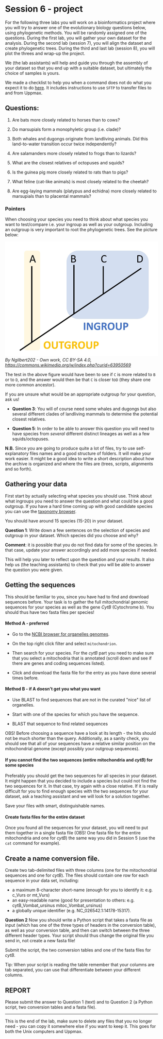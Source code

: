# Session 6 - project
For the following three labs you will work on a bioinformatics project where you will try to answer one of the evolutionary biology questions below, using phylogenetic methods. You will be randomly assigned one of the questions. During the first lab, you will gather your own dataset for the analysis. During the second lab (session 7), you will align the dataset and create phylogenetic trees. During the third and last lab (session 8), you will plot the threes and wrap-up the project.

We (the lab assistants) will help and guide you through the assembly of your dataset so that you end up with a suitable dataset, but ultimately the choice of samples is yours. 

We made a checklist to help you when a command does not do what you expect it to do [here](Troubleshooting_checklist.md). It includes instructions to use `SFTP` to transfer files to and from Uppmax.


## Questions:
1. Are bats more closely related to horses than to cows?
  
2. Do marsupials form a monophyletic group (i.e. clade)?

3. Both whales and dugongs originate from landliving animals. Did this land-to-water transition occur twice independently?

4. Are salamanders more closely related to frogs than to lizards?

5. What are the closest relatives of octopuses and squids?

6. Is the guinea pig more closely related to rats than to pigs?

7. What feline (cat-like animals) is most closely related to the cheetah?

8. Are egg-laying mammals (platypus and echidna) more closely related to marsupials than to placental mammals?


### Pointers

When choosing your species you need to think about what species you want to test/compare i.e. your ingroup as well as your outgroup. Including an outgroup is very important to root the phylogenetic trees. See the picture below: 

![](Outgroup.jpg)
_By Ngilbert202 - Own work, CC BY-SA 4.0, https://commons.wikimedia.org/w/index.php?curid=63950569_

The test in the above figure would have been to see if `C` is more related to `B` or to `D`, and the answer would then be that `C` is closer to`D` (they share one more common ancestor). 

If you are unsure what would be an appropriate outgroup for your question, ask us!

* **Question 3**: You will of course need some whales and dugongs but also several different clades of landliving mammals to determine the potential closest relatives.

* **Question 5**:  In order to be able to answer this question you will need to have species from _several_ different distinct lineages as well as a few squids/octopuses. 


**N.B.** Since you are going to produce quite a lot of files, try to use self-explanatory files names and a good structure of folders. It will make your work easier. It might be a good idea to write a short description about how the archive is organized and where the files are (trees, scripts, alignments and so forth).


## Gathering your data

First start by actually selecting what species you should use. Think about what ingroups you need to answer the question and what could be a good outgroup. 
If you have a hard time coming up with good candidate species you can use the [taxonomy browser](https://www.ncbi.nlm.nih.gov/Taxonomy/Browser/wwwtax.cgi?mode=Root).

You should have around 15 species (15-20) in your dataset. 

**Question 1**: Write down a few sentences on the selection of species and outgroup in your dataset. Which species did you choose and why?

**Comment**: it is possible that you do not find data for some of the species. In that case, update your answer accordingly and add more species if needed.

This will help you later to reflect upon the question and your results. It also help us (the teaching assistants) to check that you will be able to answer the question you were given.


## Getting the sequences
This should be familiar to you, since you have had to find and download sequences before.
Your task is to gather the full mitochondrial genomic sequences for your species as well as the gene *CytB* (Cytochrome b). You should thus have two fasta files per species!

#### Method A - preferred
* Go to the [NCBI browser for organelles genomes](https://www.ncbi.nlm.nih.gov/genome/browse#!/organelles/). 

* On the top right click filter and select `mitochondrion`.
* Then search for your species. For the *cytB* part you need to make sure that you select a mitochodria that is annotated (scroll down and see if there are genes and coding sequences listed).

* Click and download the fasta file for the entry as you have done several times before. 


#### Method B - if A doesn't get you what you want

* Use BLAST to find sequences that are not in the curated "nice" list of organelles. 

* Start with one of the species for which you have the sequence. 

* BLAST that sequence to find related sequences 

OBS! Before choosing a sequence have a look at its length - the hits should not be much shorter than the query. Additionally, as a sanity check, you should see that all of your sequences have a relative similar position on the mitochondrial genome (except possibly your outgroup sequences).

#### If you cannot find the two sequences (entire mitochondria and *cytB*) for some species

Preferably you should get the two sequences for all species in your dataset. It might happen that you decided to include a species but could not find the two sequences for it. In that case, try again with a close relative. If it is really difficult for you to find enough species with the two sequences for your dataset, ask a teaching assistant and we will look for a solution together.

Save your files with smart, distinguishable names.

#### Create fasta files for the entire dataset

Once you found all the sequences for your dataset, you will need to put them together in a single fasta file (OBS! One fasta file for the entire mitochondria and one for *cytB*) the same way you did in Session 5 (use the `cat` command for example).

## Create a name conversion file.

Create two tab-delimited files with three columns (one for the mitochondrial sequences and one for *cytB*). The files should contain one row for each sequence in your data set, including: 

 * a maximum 8-character short-name (enough for you to identify it: e.g. c\_Vurs or mt\_Vurs)
 * an easy-readable name (good for presentation to others: e.g. cytB\_Vombat\_ursinus mitoc\_Vombat\_ursinus)
 * a globally unique identifier (e.g. NC\_026542.1:14178-15317).


**Question 2** Now you should write a Python script that takes a fasta file as input (which has one of the three types of headers in the conversion table), as well as your conversion table, and then can switch between the three different header types. Your script should thus change the original file you send in, not create a new fasta file!

Submit the script, the two conversion tables and one of the fasta files for *cytB*.

Tip: When your script is reading the table remember that your columns are tab separated, you can use that differentiate between your different columns. 


## REPORT

Please submit the answer to Question 1 (text) and to Question 2 (a Python script, two conversion tables and a fasta file).

---

This is the end of the lab, make sure to delete any files that you no longer need - you can copy it somewhere else if you want to keep it. This goes for both the Unix computers and Uppmax.
